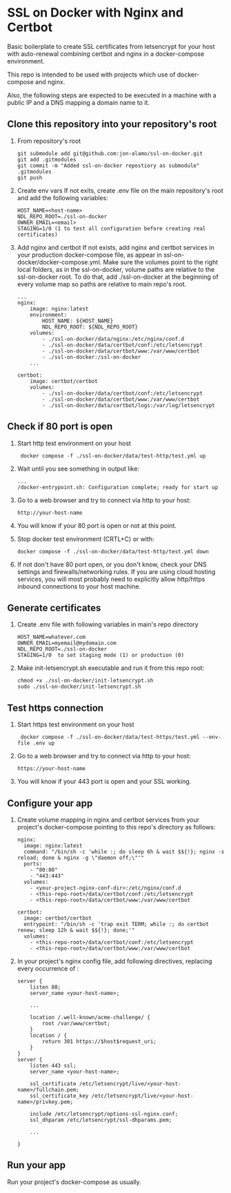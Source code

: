 # SSL on Docker with Nginx and Certbot
Basic boilerplate to create SSL certificates from letsencrypt for your host
with auto-renewal combining certbot and nginx in a docker-compose environment.

This repo is intended to be used with projects which use of docker-compose
and nginx.

Also, the following steps are expected to be executed in a machine with a 
public IP and a DNS mapping a domain name to it.

## Clone this repository into your repository's root
1. From repository's root
    ```
    git submodule add git@github.com:jon-alamo/ssl-on-docker.git
    git add .gitmodules
    git commit -m "Added ssl-on-docker repostiory as submodule" .gitmodules
    git push
    ```
2. Create env vars
   If not exits, create .env file on the main repository's root and add the following variables:
    ```
    HOST_NAME=<host-name>
    NDL_REPO_ROOT=./ssl-on-docker
    OWNER_EMAIL=<email>
    STAGING=1/0 (1 to test all configuration before creating real certificates)
    ```

3. Add nginx and certbot
   If not exists, add nginx and certbot services in your production docker-compose file, as appear in ssl-on-docker/docker-compose.yml.
   Make sure the volumes point to the right local folders, as in the ssl-on-docker, volume paths are relative to the ssl-on-docker root. To do that, add ./ssl-on-docker at the beginning of every volume map so paths are relative to main repo's root.
    ```
    ...
    nginx:
        image: nginx:latest
        environment:
            HOST_NAME: ${HOST_NAME}
            NDL_REPO_ROOT: ${NDL_REPO_ROOT}
        volumes:
            - ./ssl-on-docker/data/nginx:/etc/nginx/conf.d
            - ./ssl-on-docker/data/certbot/conf:/etc/letsencrypt
            - ./ssl-on-docker/data/certbot/www:/var/www/certbot
            - ./ssl-on-docker:/ssl-on-docker
        ...
    
    certbot:
        image: certbot/certbot
        volumes:
            - ./ssl-on-docker/data/certbot/conf:/etc/letsencrypt
            - ./ssl-on-docker/data/certbot/www:/var/www/certbot
            - ./ssl-on-docker/data/certbot/logs:/var/log/letsencrypt
    ```

## Check if 80 port is open
 
1. Start http test environment on your host 
   ```
    docker compose -f ./ssl-on-docker/data/test-http/test.yml up
   ```

2. Wait until  you see something in output like:
    ```
    ...
    /docker-entrypoint.sh: Configuration complete; ready for start up
    ```

3. Go to a web browser and try to connect via http to your host:
    ```
    http://your-host-name
    ```

4. You will know if your 80 port is open or not at this point.

5. Stop docker test environment (CRTL+C) or with:
    ```
    docker compose -f ./ssl-on-docker/data/test-http/test.yml down
    ```

6. If not don't have 80 port open, or you don't know, check your DNS
settings and firewalls/networking rules. If you are using cloud hosting
services, you will most probably need to explicitly allow http/https
inbound connections to your host machine.   

## Generate certificates

1. Create .env file with following variables in main's repo directory
    ```
    HOST_NAME=whatever.com
    OWNER_EMAIL=myemail@mydomain.com
    NDL_REPO_ROOT=./ssl-on-docker
    STAGING=1/0  to set staging mode (1) or production (0)
    ```

2. Make init-letsencrypt.sh executable and run it from this repo root:
    ```
   chmod +x ./ssl-on-docker/init-letsencrypt.sh
   sudo ./ssl-on-docker/init-letsencrypt.sh
   ```

## Test https connection
1. Start https test environment on your host 
   ```
    docker compose -f ./ssl-on-docker/data/test-https/test.yml --env-file .env up
   ```
2. Go to a web browser and try to connect via http to your host:
    ```
    https://your-host-name
    ```
4. You will know if your 443 port is open and your SSL working.

## Configure your app

1. Create volume mapping in nginx and certbot services from your project's
 docker-compose pointing to this repo's directory as follows:

    ```
    nginx:
      image: nginx:latest
      command: "/bin/sh -c 'while :; do sleep 6h & wait $${!}; nginx -s reload; done & nginx -g \"daemon off;\"'"
      ports:
        - "80:80"
        - "443:443"
      volumes:
        - <your-project-nginx-conf-dir>:/etc/nginx/conf.d
        - <this-repo-root>/data/certbot/conf:/etc/letsencrypt
        - <this-repo-root>/data/certbot/www:/var/www/certbot
   
    certbot:
      image: certbot/certbot
      entrypoint: "/bin/sh -c 'trap exit TERM; while :; do certbot renew; sleep 12h & wait $${!}; done;'"
      volumes:
        - <this-repo-root>/data/certbot/conf:/etc/letsencrypt
        - <this-repo-root>/data/certbot/www:/var/www/certbot

    ```

2. In your project's nginx config file, add following directives, replacing
 every occurrence of <your-host-name>:
    ```
    server {
        listen 80;
        server_name <your-host-name>;

        ...

        location /.well-known/acme-challenge/ {
            root /var/www/certbot;
        }
        location / {
            return 301 https://$host$request_uri;
        }
    }
    server {
        listen 443 ssl;
        server_name <your-host-name>;
    
        ssl_certificate /etc/letsencrypt/live/<your-host-name>/fullchain.pem;
        ssl_certificate_key /etc/letsencrypt/live/<your-host-name>/privkey.pem;
    
        include /etc/letsencrypt/options-ssl-nginx.conf;
        ssl_dhparam /etc/letsencrypt/ssl-dhparams.pem;
        
        ...    

    }
    ```

## Run your app
Run your project's docker-compose as usually.
